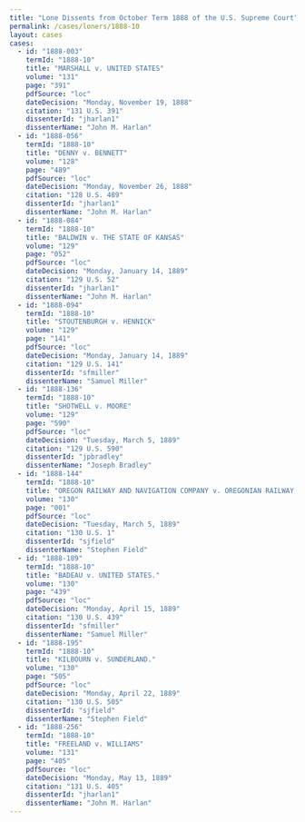 ```yaml
---
title: "Lone Dissents from October Term 1888 of the U.S. Supreme Court"
permalink: /cases/loners/1888-10
layout: cases
cases:
  - id: "1888-003"
    termId: "1888-10"
    title: "MARSHALL v. UNITED STATES"
    volume: "131"
    page: "391"
    pdfSource: "loc"
    dateDecision: "Monday, November 19, 1888"
    citation: "131 U.S. 391"
    dissenterId: "jharlan1"
    dissenterName: "John M. Harlan"
  - id: "1888-056"
    termId: "1888-10"
    title: "DENNY v. BENNETT"
    volume: "128"
    page: "489"
    pdfSource: "loc"
    dateDecision: "Monday, November 26, 1888"
    citation: "128 U.S. 489"
    dissenterId: "jharlan1"
    dissenterName: "John M. Harlan"
  - id: "1888-084"
    termId: "1888-10"
    title: "BALDWIN v. THE STATE OF KANSAS"
    volume: "129"
    page: "052"
    pdfSource: "loc"
    dateDecision: "Monday, January 14, 1889"
    citation: "129 U.S. 52"
    dissenterId: "jharlan1"
    dissenterName: "John M. Harlan"
  - id: "1888-094"
    termId: "1888-10"
    title: "STOUTENBURGH v. HENNICK"
    volume: "129"
    page: "141"
    pdfSource: "loc"
    dateDecision: "Monday, January 14, 1889"
    citation: "129 U.S. 141"
    dissenterId: "sfmiller"
    dissenterName: "Samuel Miller"
  - id: "1888-136"
    termId: "1888-10"
    title: "SHOTWELL v. MOORE"
    volume: "129"
    page: "590"
    pdfSource: "loc"
    dateDecision: "Tuesday, March 5, 1889"
    citation: "129 U.S. 590"
    dissenterId: "jpbradley"
    dissenterName: "Joseph Bradley"
  - id: "1888-144"
    termId: "1888-10"
    title: "OREGON RAILWAY AND NAVIGATION COMPANY v. OREGONIAN RAILWAY COMPANY, LIMITED"
    volume: "130"
    page: "001"
    pdfSource: "loc"
    dateDecision: "Tuesday, March 5, 1889"
    citation: "130 U.S. 1"
    dissenterId: "sjfield"
    dissenterName: "Stephen Field"
  - id: "1888-189"
    termId: "1888-10"
    title: "BADEAU v. UNITED STATES."
    volume: "130"
    page: "439"
    pdfSource: "loc"
    dateDecision: "Monday, April 15, 1889"
    citation: "130 U.S. 439"
    dissenterId: "sfmiller"
    dissenterName: "Samuel Miller"
  - id: "1888-195"
    termId: "1888-10"
    title: "KILBOURN v. SUNDERLAND."
    volume: "130"
    page: "505"
    pdfSource: "loc"
    dateDecision: "Monday, April 22, 1889"
    citation: "130 U.S. 505"
    dissenterId: "sjfield"
    dissenterName: "Stephen Field"
  - id: "1888-256"
    termId: "1888-10"
    title: "FREELAND v. WILLIAMS"
    volume: "131"
    page: "405"
    pdfSource: "loc"
    dateDecision: "Monday, May 13, 1889"
    citation: "131 U.S. 405"
    dissenterId: "jharlan1"
    dissenterName: "John M. Harlan"
---
```

